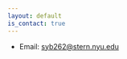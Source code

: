 ```yaml
---
layout: default
is_contact: true
---
```


* Email: [syb262@stern.nyu.edu](mailto:syb262@stern.nyu.edu)
